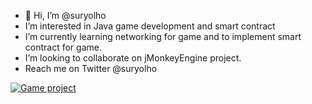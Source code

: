 - 👋 Hi, I’m @suryolho
- I’m interested in Java game development and smart contract
- I’m currently learning networking for game and to implement smart contract for game.
- I’m looking to collaborate on jMonkeyEngine project.
- Reach me on Twitter @suryolho


[![Game project](https://img.youtube.com/vi/l6vMxbXwk78/0.jpg)](https://www.youtube.com/watch?v=l6vMxbXwk78)

<!---
suryolho/suryolho is a ✨ special ✨ repository because its `README.md` (this file) appears on your GitHub profile.
You can click the Preview link to take a look at your changes.
--->
